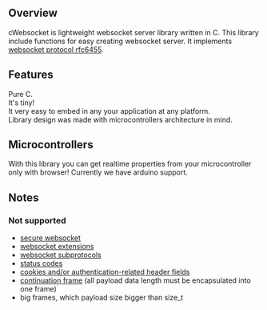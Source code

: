 ## Overview
cWebsocket is lightweight websocket server library written in C. This library include functions for easy creating websocket server. It implements [websocket protocol rfc6455](http://tools.ietf.org/html/rfc6455).

## Features
Pure C.  
It's tiny!  
It very easy to embed in any your application at any platform.  
Library design was made with microcontrollers architecture in mind.  

## Microcontrollers
With this library you can get realtime properties from your microcontroller only with browser! Currently we have arduino support.

## Notes
### Not supported
* [secure websocket](http://tools.ietf.org/html/rfc6455#section-3)
* [websocket extensions](http://tools.ietf.org/html/rfc6455#section-9)
* [websocket subprotocols](http://tools.ietf.org/html/rfc6455#section-1.9)
* [status codes](http://tools.ietf.org/html/rfc6455#section-7.4) 
* [cookies and/or authentication-related header fields](http://tools.ietf.org/html/rfc6455#page-19)
* [continuation frame](http://tools.ietf.org/html/rfc6455#section-11.8) (all payload data length must be encapsulated into one frame)
* big frames, which payload size bigger than size_t